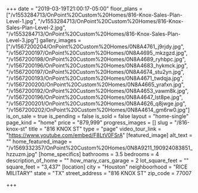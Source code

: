 +++
date = "2019-03-19T21:00:17-05:00"
floor_plans = ["/v1553284713/OnPoint%20Custom%20Homes/816-Knox-Sales-Plan-Level-1.jpg", "/v1553284713/OnPoint%20Custom%20Homes/816-Knox-Sales-Plan-Level-2.jpg", "/v1553284713/OnPoint%20Custom%20Homes/816-Knox-Sales-Plan-Level-3.jpg"]
gallery_images = ["/v1567200204/OnPoint%20Custom%20Homes/0N8A4761_j9rjdy.jpg", "/v1567200197/OnPoint%20Custom%20Homes/0N8A4695_mkzgzd.jpg", "/v1567200198/OnPoint%20Custom%20Homes/0N8A4689_ryhbpc.jpg", "/v1567200196/OnPoint%20Custom%20Homes/0N8A4683_hykmck.jpg", "/v1567200197/OnPoint%20Custom%20Homes/0N8A4674_stu2yn.jpg", "/v1567200193/OnPoint%20Custom%20Homes/0N8A4671_twdqja.jpg", "/v1567200200/OnPoint%20Custom%20Homes/0N8A4665_yrafxn.jpg", "/v1567200192/OnPoint%20Custom%20Homes/0N8A4653_vawm8k.jpg", "/v1567200196/OnPoint%20Custom%20Homes/0N8A4647_lst8pe.jpg", "/v1567200201/OnPoint%20Custom%20Homes/0N8A4626_q8jwge.jpg", "/v1567200202/OnPoint%20Custom%20Homes/0N8A4614_gm6rw0.jpg"]
is_on_sale = true
is_pending = false
is_sold = false
layout = "home-single"
page_kind = "home"
price = "879,999"
progress_images = []
slug = "/816-knox-st"
title = "816 KNOX ST"
type = "page"
video_tour_link = "https://www.youtube.com/embed/F8LtV0FSrA"
[featured_image]
alt_text = ""
home_featured_image = "/v1569332357/OnPoint%20Custom%20Homes/0N8A9211_190924083851_hzzuzm.jpg"
[home_specifics]
bathrooms = 3.5
bedrooms = 4
description_of_home = ""
how_many_cars_garage = 2
lot_square_feet = ""
square_feet = "3,437"
[location]
city = "Houston"
neighboorhood = "RICE MILITARY"
state = "TX"
street_address = "816 KNOX ST"
zip_code = 77007

+++

